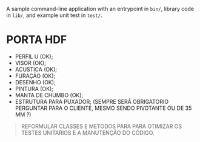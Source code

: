 A sample command-line application with an entrypoint in `bin/`, library code
in `lib/`, and example unit test in `test/`.

# PORTA HDF
- PERFIL U (OK);
- VISOR (OK);
- ACUSTICA (OK); 
- FURAÇÃO (OK);
- DESENHO (OK);
- PINTURA (OK);
- MANTA DE CHUMBO (OK);
- ESTRUTURA PARA PUXADOR; (SEMPRE SERÁ OBRIGATORIO PERGUNTAR PARA O CLIENTE, MESMO SENDO PIVOTANTE OU DE 35 MM ?)

> REFORMULAR CLASSES E METODOS PARA PARA OTIMIZAR OS TESTES UNITARIOS E A MANUTENÇÃO DO CÓDIGO.